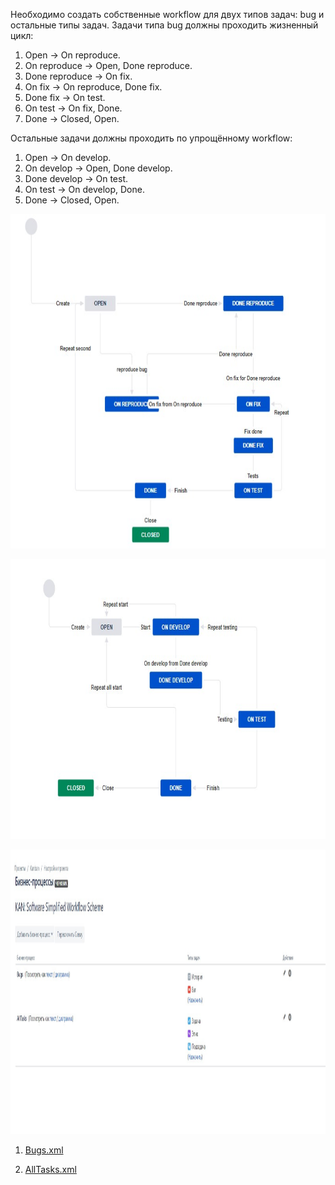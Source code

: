 Необходимо создать собственные workflow для двух типов задач: bug и остальные типы задач. Задачи типа bug должны проходить жизненный цикл:

1. Open -> On reproduce.
2. On reproduce -> Open, Done reproduce.
3. Done reproduce -> On fix.
4. On fix -> On reproduce, Done fix.
5. Done fix -> On test.
6. On test -> On fix, Done.
7. Done -> Closed, Open.

Остальные задачи должны проходить по упрощённому workflow:

1. Open -> On develop.
2. On develop -> Open, Done develop.
3. Done develop -> On test.
4. On test -> On develop, Done.
5. Done -> Closed, Open.



<p align="center">
  <img width="724" height="535" src="./images/1.jpg">
</p>

<p align="center">
  <img width="754" height="448" src="./images/2.jpg">
</p>

<p align="center">
  <img width="1613" height="455" src="./images/3.jpg">
</p>

1) [Bugs.xml](https://github.com/bigorado/ci_dz/blob/main/files/Bugs.xml)

2) [AllTasks.xml](https://github.com/bigorado/ci_dz/blob/main/files/AllTasks.xml)